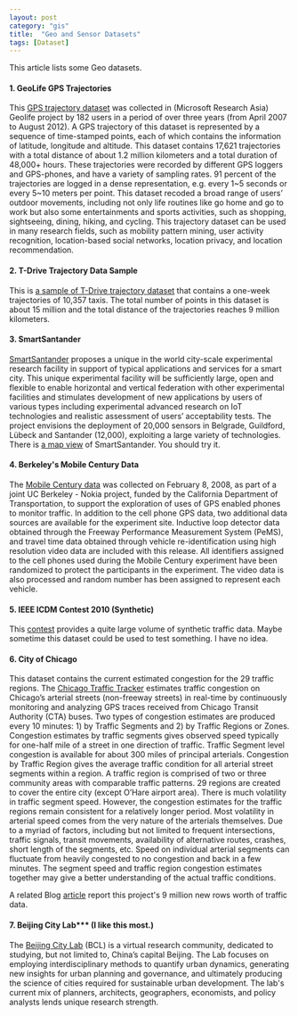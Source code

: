 ```yaml
---
layout: post
category: "gis"
title:  "Geo and Sensor Datasets"
tags: [Dataset]
---
```


This article lists some Geo datasets.

#### 1. GeoLife GPS Trajectories

This [GPS trajectory dataset](http://research.microsoft.com/en-us/downloads/b16d359d-d164-469e-9fd4-daa38f2b2e13/) was collected in (Microsoft Research Asia) Geolife project by 182 users in a period of over three years (from April 2007 to August 2012). A GPS trajectory of this dataset is represented by a sequence of time-stamped points, each of which contains the information of latitude, longitude and altitude. This dataset contains 17,621 trajectories with a total distance of about 1.2 million kilometers and a total duration of 48,000+ hours. These trajectories were recorded by different GPS loggers and GPS-phones, and have a variety of sampling rates. 91 percent of the trajectories are logged in a dense representation, e.g. every 1~5 seconds or every 5~10 meters per point. This dataset recoded a broad range of users’ outdoor movements, including not only life routines like go home and go to work but also some entertainments and sports activities, such as shopping, sightseeing, dining, hiking, and cycling. This trajectory dataset can be used in many research fields, such as mobility pattern mining, user activity recognition, location-based social networks, location privacy, and location recommendation. 

#### 2. T-Drive Trajectory Data Sample

This is [a sample of T-Drive trajectory dataset](http://research.microsoft.com/apps/pubs/?id=152883) that contains a one-week trajectories of 10,357 taxis. The total number of points in this dataset is about 15 million and the total distance of the trajectories reaches 9 million kilometers.

#### 3. SmartSantander

[SmartSantander](http://www.smartsantander.eu) proposes a unique in the world city-scale experimental research facility in support of typical applications and services for a smart city. This unique experimental facility will be sufficiently large, open and flexible to enable horizontal and vertical federation with other experimental facilities and stimulates development of new applications by users of various types including experimental advanced research on IoT technologies and realistic assessment of users’ acceptability tests. The project envisions the deployment of 20,000 sensors in Belgrade, Guildford, Lübeck and Santander (12,000), exploiting a large variety of technologies. There is [a map view](http://maps.smartsantander.eu) of SmartSantander. You should try it.


#### 4. Berkeley's Mobile Century Data

The [Mobile Century data](http://traffic.berkeley.edu/project/downloads/mobilecenturydata) was collected on February 8, 2008, as part of a joint UC Berkeley - Nokia project, funded by the California Department of Transportation, to support the exploration of uses of GPS enabled phones to monitor traffic. In addition to the cell phone GPS data, two additional data sources are available for the experiment site. Inductive loop detector data obtained through the Freeway Performance Measurement System (PeMS), and travel time data obtained through vehicle re-identification using high resolution video data are included with this release. All identifiers assigned to the cell phones used during the Mobile Century experiment have been randomized to protect the participants in the experiment. The video data is also processed and random number has been assigned to represent each vehicle. 

#### 5. IEEE ICDM Contest 2010 (Synthetic)

This [contest](http://tunedit.org/challenge/IEEE-ICDM-2010/gps) provides a quite large volume of synthetic traffic data. Maybe sometime this dataset could be used to test something. I have no idea.

#### 6. City of Chicago

This dataset contains the current estimated congestion for the 29 traffic regions. The [Chicago Traffic Tracker](https://data.cityofchicago.org/Transportation/Chicago-Traffic-Tracker-Congestion-Estimates-by-Re/t2qc-9pjd) estimates traffic congestion on Chicago’s arterial streets (non-freeway streets) in real-time by continuously monitoring and analyzing GPS traces received from Chicago Transit Authority (CTA) buses. Two types of congestion estimates are produced every 10 minutes: 1) by Traffic Segments and 2) by Traffic Regions or Zones. Congestion estimates by traffic segments gives observed speed typically for one-half mile of a street in one direction of traffic. Traffic Segment level congestion is available for about 300 miles of principal arterials. Congestion by Traffic Region gives the average traffic condition for all arterial street segments within a region. A traffic region is comprised of two or three community areas with comparable traffic patterns. 29 regions are created to cover the entire city (except O’Hare airport area). There is much volatility in traffic segment speed. However, the congestion estimates for the traffic regions remain consistent for a relatively longer period. Most volatility in arterial speed comes from the very nature of the arterials themselves. Due to a myriad of factors, including but not limited to frequent intersections, traffic signals, transit movements, availability of alternative routes, crashes, short length of the segments, etc. Speed on individual arterial segments can fluctuate from heavily congested to no congestion and back in a few minutes. The segment speed and traffic region congestion estimates together may give a better understanding of the actual traffic conditions.

A related Blog [article](http://wbezdata.tumblr.com/post/46446630030/new-data-set-alert-9-million-new-rows-worth-of-traffic) report this project's 9 million new rows worth of traffic data.

#### 7. Beijing City Lab*** (I like this most.)

The [Beijing City Lab](http://www.beijingcitylab.com) (BCL) is a virtual research community, dedicated to studying, but not limited to, China’s capital Beijing. The Lab focuses on employing interdisciplinary methods to quantify urban dynamics, generating new insights for urban planning and governance, and ultimately producing the science of cities required for sustainable urban development. The lab's current mix of planners, architects, geographers, economists, and policy analysts lends unique research strength.
